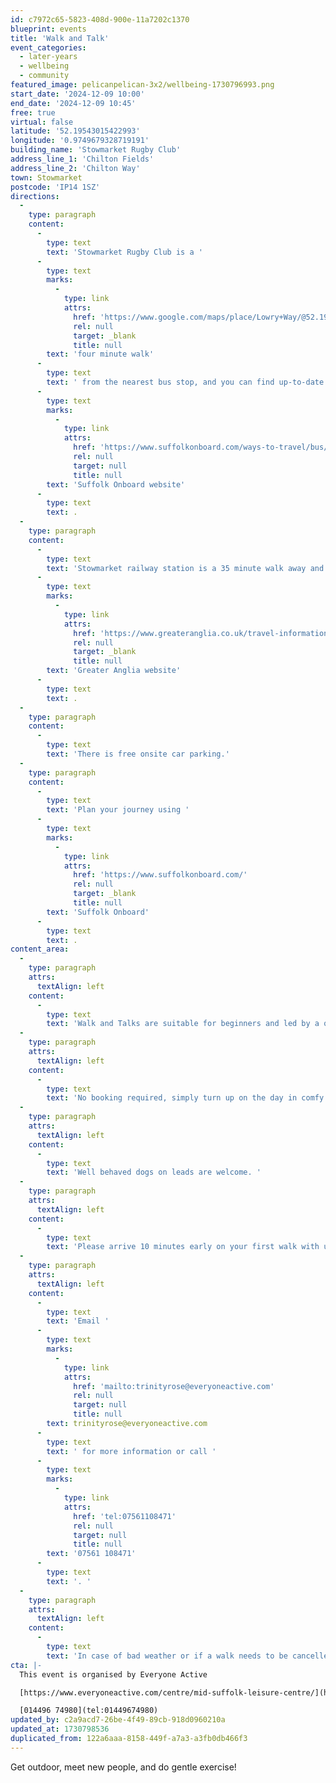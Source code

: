 ```yaml
---
id: c7972c65-5823-408d-900e-11a7202c1370
blueprint: events
title: 'Walk and Talk'
event_categories:
  - later-years
  - wellbeing
  - community
featured_image: pelicanpelican-3x2/wellbeing-1730796993.png
start_date: '2024-12-09 10:00'
end_date: '2024-12-09 10:45'
free: true
virtual: false
latitude: '52.19543015422993'
longitude: '0.9749679328719191'
building_name: 'Stowmarket Rugby Club'
address_line_1: 'Chilton Fields'
address_line_2: 'Chilton Way'
town: Stowmarket
postcode: 'IP14 1SZ'
directions:
  -
    type: paragraph
    content:
      -
        type: text
        text: 'Stowmarket Rugby Club is a '
      -
        type: text
        marks:
          -
            type: link
            attrs:
              href: 'https://www.google.com/maps/place/Lowry+Way/@52.1952709,0.9737008,17z/data=!4m23!1m16!4m15!1m6!1m2!1s0x47d9baaf323e7a9d:0x8c80218a0a6782c8!2sLowry+Way,+Stowmarket+IP14+1RG!2m2!1d0.977521!2d52.195911!1m6!1m2!1s0x47d9bb26b2168a3f:0x9f2d1ed47a1ce622!2sStowmarket+Rugby+Club,+Chilton+Fields,+Chilton+Way,+Stowmarket+IP14+1SZ!2m2!1d0.9749733!2d52.1952855!3e2!3m5!1s0x47d9baaf323e7a9d:0x8c80218a0a6782c8!8m2!3d52.195911!4d0.977521!16s%2Fg%2F1z44s2lqg?entry=ttu&g_ep=EgoyMDI0MTAyOS4wIKXMDSoASAFQAw%3D%3D'
              rel: null
              target: _blank
              title: null
        text: 'four minute walk'
      -
        type: text
        text: ' from the nearest bus stop, and you can find up-to-date times on the '
      -
        type: text
        marks:
          -
            type: link
            attrs:
              href: 'https://www.suffolkonboard.com/ways-to-travel/bus/bus-timetable-updates/'
              rel: null
              target: null
              title: null
        text: 'Suffolk Onboard website'
      -
        type: text
        text: .
  -
    type: paragraph
    content:
      -
        type: text
        text: 'Stowmarket railway station is a 35 minute walk away and you can find times on the '
      -
        type: text
        marks:
          -
            type: link
            attrs:
              href: 'https://www.greateranglia.co.uk/travel-information/station-information/smk'
              rel: null
              target: _blank
              title: null
        text: 'Greater Anglia website'
      -
        type: text
        text: .
  -
    type: paragraph
    content:
      -
        type: text
        text: 'There is free onsite car parking.'
  -
    type: paragraph
    content:
      -
        type: text
        text: 'Plan your journey using '
      -
        type: text
        marks:
          -
            type: link
            attrs:
              href: 'https://www.suffolkonboard.com/'
              rel: null
              target: _blank
              title: null
        text: 'Suffolk Onboard'
      -
        type: text
        text: .
content_area:
  -
    type: paragraph
    attrs:
      textAlign: left
    content:
      -
        type: text
        text: 'Walk and Talks are suitable for beginners and led by a qualified walks leader.'
  -
    type: paragraph
    attrs:
      textAlign: left
    content:
      -
        type: text
        text: 'No booking required, simply turn up on the day in comfy shoes and weather appropriate clothing.'
  -
    type: paragraph
    attrs:
      textAlign: left
    content:
      -
        type: text
        text: 'Well behaved dogs on leads are welcome. '
  -
    type: paragraph
    attrs:
      textAlign: left
    content:
      -
        type: text
        text: 'Please arrive 10 minutes early on your first walk with us to fill in a short registration form. '
  -
    type: paragraph
    attrs:
      textAlign: left
    content:
      -
        type: text
        text: 'Email '
      -
        type: text
        marks:
          -
            type: link
            attrs:
              href: 'mailto:trinityrose@everyoneactive.com'
              rel: null
              target: null
              title: null
        text: trinityrose@everyoneactive.com
      -
        type: text
        text: ' for more information or call '
      -
        type: text
        marks:
          -
            type: link
            attrs:
              href: 'tel:07561108471'
              rel: null
              target: null
              title: null
        text: '07561 108471'
      -
        type: text
        text: '. '
  -
    type: paragraph
    attrs:
      textAlign: left
    content:
      -
        type: text
        text: 'In case of bad weather or if a walk needs to be cancelled for any other reason this will be posted as a newsflash on the Everyone Active website for Mid Suffolk Leisure Centre. Participants are advised to always check the website before setting off.'
cta: |-
  This event is organised by Everyone Active

  [https://www.everyoneactive.com/centre/mid-suffolk-leisure-centre/](https://www.everyoneactive.com/centre/mid-suffolk-leisure-centre/) 

  [014496 74980](tel:01449674980)
updated_by: c2a9acd7-26be-4f49-89cb-918d0960210a
updated_at: 1730798536
duplicated_from: 122a6aaa-8158-449f-a7a3-a3fb0db466f3
---
```

Get outdoor, meet new people, and do gentle exercise!
